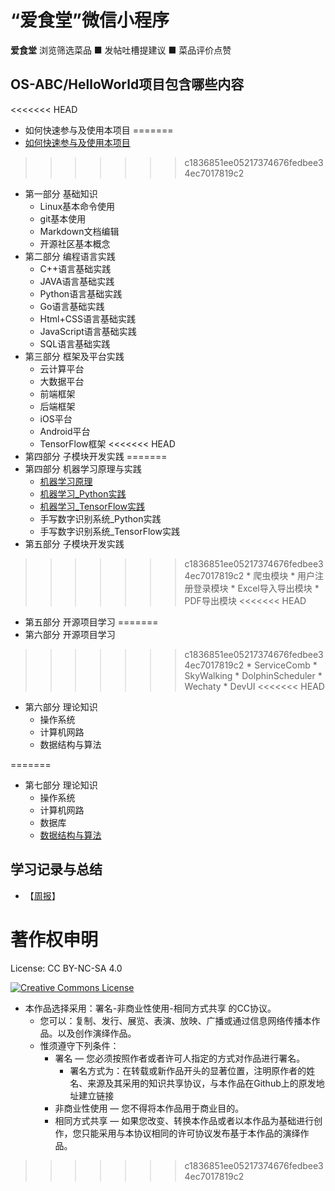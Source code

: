 # “爱食堂”微信小程序

**爱食堂**
  浏览筛选菜品
■ 发帖吐槽提建议
■ 菜品评价点赞



## OS-ABC/HelloWorld项目包含哪些内容
<<<<<<< HEAD
+ 如何快速参与及使用本项目
=======
+ [如何快速参与及使用本项目](/doc/Start/README.md)
>>>>>>> c1836851ee05217374676fedbee34ec7017819c2
+ 第一部分 基础知识 
    + Linux基本命令使用
    + git基本使用
    + Markdown文档编辑
    + 开源社区基本概念
+ 第二部分  编程语言实践
    * C++语言基础实践
    * JAVA语言基础实践
    * Python语言基础实践
    * Go语言基础实践
    * Html+CSS语言基础实践
    * JavaScript语言基础实践
    * SQL语言基础实践
+ 第三部分 框架及平台实践
    * 云计算平台
    * 大数据平台
    * 前端框架
    * 后端框架
    * iOS平台
    * Android平台
    * TensorFlow框架
<<<<<<< HEAD
+ 第四部分 子模块开发实践
=======
+ 第四部分 机器学习原理与实践
    * [机器学习原理](doc/ML/README.md)
    * [机器学习_Python实践](doc/ML_Python/README.md)
    * [机器学习_TensorFlow实践](doc/ML_TensorFlow/README.md)
    * 手写数字识别系统_Python实践
    * 手写数字识别系统_TensorFlow实践
+ 第五部分 子模块开发实践
>>>>>>> c1836851ee05217374676fedbee34ec7017819c2
    * 爬虫模块
    * 用户注册登录模块
    * Excel导入导出模块
    * PDF导出模块
<<<<<<< HEAD
+ 第五部分 开源项目学习
=======
+ 第六部分 开源项目学习
>>>>>>> c1836851ee05217374676fedbee34ec7017819c2
    * ServiceComb
    * SkyWalking
    * DolphinScheduler
    * Wechaty
    * DevUI
<<<<<<< HEAD
+ 第六部分  理论知识
    * 操作系统
    * 计算机网路
    * 数据结构与算法
    
=======
+ 第七部分  理论知识
    * 操作系统
    * 计算机网路
    * 数据库
    * [数据结构与算法](/doc/Algorithms/README.md)
    

## 学习记录与总结
+ 【[周报](/doc/HomeWork/)】




# 著作权申明
License: CC BY-NC-SA 4.0

<a rel="license" href="http://creativecommons.org/licenses/by-nc-sa/4.0/"><img alt="Creative Commons License" style="border-width:0" src="https://i.creativecommons.org/l/by-nc-sa/4.0/88x31.png" /></a>
-   本作品选择采用：署名-非商业性使用-相同方式共享 的CC协议。
    -   您可以：复制、发行、展览、表演、放映、广播或通过信息网络传播本作品。以及创作演绎作品。
    -   惟须遵守下列条件：
        -   署名 — 您必须按照作者或者许可人指定的方式对作品进行署名。
            -   署名方式为：在转载或新作品开头的显著位置，注明原作者的姓名、来源及其采用的知识共享协议，与本作品在Github上的原发地址建立链接
        -   非商业性使用 — 您不得将本作品用于商业目的。
        -   相同方式共享 — 如果您改变、转换本作品或者以本作品为基础进行创作，您只能采用与本协议相同的许可协议发布基于本作品的演绎作品。
>>>>>>> c1836851ee05217374676fedbee34ec7017819c2
